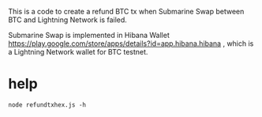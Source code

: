 This is a code to create a refund BTC tx when Submarine Swap between BTC and Lightning Network is failed.

Submarine Swap is implemented in Hibana Wallet https://play.google.com/store/apps/details?id=app.hibana.hibana , which is a Lightning Network wallet for BTC testnet.

# help

`node refundtxhex.js -h`
